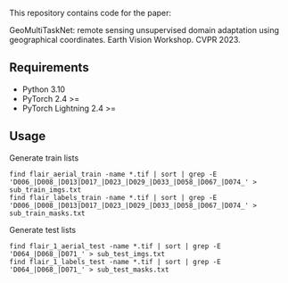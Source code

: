 This repository contains code for the paper:

GeoMultiTaskNet: remote sensing unsupervised domain adaptation using geographical coordinates. Earth Vision Workshop. CVPR 2023.

## Requirements

- Python 3.10
- PyTorch 2.4 >=
- PyTorch Lightning 2.4 >=

## Usage

Generate train lists

````shell
find flair_aerial_train -name *.tif | sort | grep -E 'D006_|D008_|D013|D017_|D023_|D029_|D033_|D058_|D067_|D074_' > sub_train_imgs.txt
find flair_labels_train -name *.tif | sort | grep -E 'D006_|D008_|D013|D017_|D023_|D029_|D033_|D058_|D067_|D074_' > sub_train_masks.txt
````

Generate test lists

```shell
find flair_1_aerial_test -name *.tif | sort | grep -E 'D064_|D068_|D071_' > sub_test_imgs.txt
find flair_1_labels_test -name *.tif | sort | grep -E 'D064_|D068_|D071_' > sub_test_masks.txt
```
